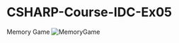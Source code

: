 # CSHARP-Course-IDC-Ex05
Memory Game
![MemoryGame](https://user-images.githubusercontent.com/16924693/130637604-56fecdc4-acf7-47c2-b630-a718288ee710.png)


